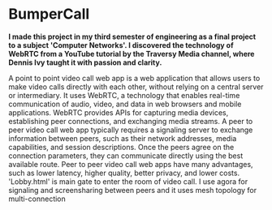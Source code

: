# BumperCall
**I made this project in my third semester of engineering as a final project to a subject 'Computer Networks'. I discovered the technology of WebRTC from a YouTube tutorial by the Traversy Media channel, where Dennis Ivy taught it with passion and clarity.**

A point to point video call web app is a web application that allows users to make video calls directly with each other, without relying on a central server or intermediary. It uses WebRTC, a technology that enables real-time communication of audio, video, and data in web browsers and mobile applications. WebRTC provides APIs for capturing media devices, establishing peer connections, and exchanging media streams. A peer to peer video call web app typically requires a signaling server to exchange information between peers, such as their network addresses, media capabilities, and session descriptions. Once the peers agree on the connection parameters, they can communicate directly using the best available route. Peer to peer video call web apps have many advantages, such as lower latency, higher quality, better privacy, and lower costs. 'Lobby.html' is main gate to enter the room of video call. I use agora for signaling and screensharing between peers and it uses mesh topology for multi-connection
